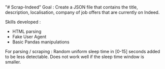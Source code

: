 "# Scrap-Indeed" 
Goal :
Create a JSON file that contains the title, description, localisation, company of job offers that are currently on Indeed.

Skills developed :
- HTML parsing
- Fake User Agent
- Basic Pandas manipulations

For parsing / scraping : Random uniform sleep time in [0-15] seconds added to be less detectable.
Does not work well if the sleep time window is smaller.



